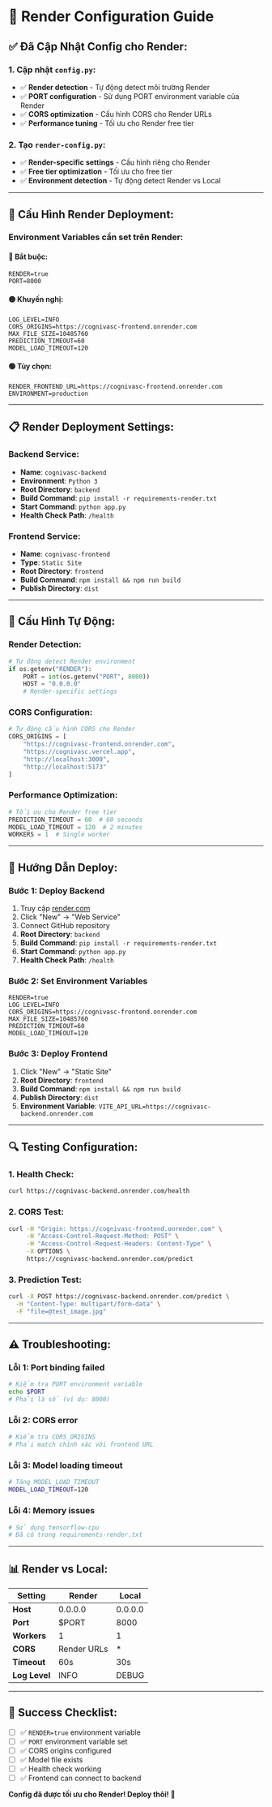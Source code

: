 # 🔧 Render Configuration Guide

## ✅ **Đã Cập Nhật Config cho Render:**

### **1. Cập nhật `config.py`:**
- ✅ **Render detection** - Tự động detect môi trường Render
- ✅ **PORT configuration** - Sử dụng PORT environment variable của Render
- ✅ **CORS optimization** - Cấu hình CORS cho Render URLs
- ✅ **Performance tuning** - Tối ưu cho Render free tier

### **2. Tạo `render-config.py`:**
- ✅ **Render-specific settings** - Cấu hình riêng cho Render
- ✅ **Free tier optimization** - Tối ưu cho free tier
- ✅ **Environment detection** - Tự động detect Render vs Local

---

## 🚀 **Cấu Hình Render Deployment:**

### **Environment Variables cần set trên Render:**

#### **🔴 Bắt buộc:**
```env
RENDER=true
PORT=8000
```

#### **🟡 Khuyến nghị:**
```env
LOG_LEVEL=INFO
CORS_ORIGINS=https://cognivasc-frontend.onrender.com
MAX_FILE_SIZE=10485760
PREDICTION_TIMEOUT=60
MODEL_LOAD_TIMEOUT=120
```

#### **🟢 Tùy chọn:**
```env
RENDER_FRONTEND_URL=https://cognivasc-frontend.onrender.com
ENVIRONMENT=production
```

---

## 📋 **Render Deployment Settings:**

### **Backend Service:**
- **Name**: `cognivasc-backend`
- **Environment**: `Python 3`
- **Root Directory**: `backend`
- **Build Command**: `pip install -r requirements-render.txt`
- **Start Command**: `python app.py`
- **Health Check Path**: `/health`

### **Frontend Service:**
- **Name**: `cognivasc-frontend`
- **Type**: `Static Site`
- **Root Directory**: `frontend`
- **Build Command**: `npm install && npm run build`
- **Publish Directory**: `dist`

---

## 🔧 **Cấu Hình Tự Động:**

### **Render Detection:**
```python
# Tự động detect Render environment
if os.getenv("RENDER"):
    PORT = int(os.getenv("PORT", 8000))
    HOST = "0.0.0.0"
    # Render-specific settings
```

### **CORS Configuration:**
```python
# Tự động cấu hình CORS cho Render
CORS_ORIGINS = [
    "https://cognivasc-frontend.onrender.com",
    "https://cognivasc.vercel.app",
    "http://localhost:3000",
    "http://localhost:5173"
]
```

### **Performance Optimization:**
```python
# Tối ưu cho Render free tier
PREDICTION_TIMEOUT = 60  # 60 seconds
MODEL_LOAD_TIMEOUT = 120  # 2 minutes
WORKERS = 1  # Single worker
```

---

## 🚀 **Hướng Dẫn Deploy:**

### **Bước 1: Deploy Backend**
1. Truy cập [render.com](https://render.com)
2. Click "New" → "Web Service"
3. Connect GitHub repository
4. **Root Directory**: `backend`
5. **Build Command**: `pip install -r requirements-render.txt`
6. **Start Command**: `python app.py`
7. **Health Check Path**: `/health`

### **Bước 2: Set Environment Variables**
```env
RENDER=true
LOG_LEVEL=INFO
CORS_ORIGINS=https://cognivasc-frontend.onrender.com
MAX_FILE_SIZE=10485760
PREDICTION_TIMEOUT=60
MODEL_LOAD_TIMEOUT=120
```

### **Bước 3: Deploy Frontend**
1. Click "New" → "Static Site"
2. **Root Directory**: `frontend`
3. **Build Command**: `npm install && npm run build`
4. **Publish Directory**: `dist`
5. **Environment Variable**: `VITE_API_URL=https://cognivasc-backend.onrender.com`

---

## 🔍 **Testing Configuration:**

### **1. Health Check:**
```bash
curl https://cognivasc-backend.onrender.com/health
```

### **2. CORS Test:**
```bash
curl -H "Origin: https://cognivasc-frontend.onrender.com" \
     -H "Access-Control-Request-Method: POST" \
     -H "Access-Control-Request-Headers: Content-Type" \
     -X OPTIONS \
     https://cognivasc-backend.onrender.com/predict
```

### **3. Prediction Test:**
```bash
curl -X POST https://cognivasc-backend.onrender.com/predict \
  -H "Content-Type: multipart/form-data" \
  -F "file=@test_image.jpg"
```

---

## ⚠️ **Troubleshooting:**

### **Lỗi 1: Port binding failed**
```bash
# Kiểm tra PORT environment variable
echo $PORT
# Phải là số (ví dụ: 8000)
```

### **Lỗi 2: CORS error**
```bash
# Kiểm tra CORS_ORIGINS
# Phải match chính xác với frontend URL
```

### **Lỗi 3: Model loading timeout**
```bash
# Tăng MODEL_LOAD_TIMEOUT
MODEL_LOAD_TIMEOUT=120
```

### **Lỗi 4: Memory issues**
```bash
# Sử dụng tensorflow-cpu
# Đã có trong requirements-render.txt
```

---

## 📊 **Render vs Local:**

| Setting | Render | Local |
|---------|--------|-------|
| **Host** | 0.0.0.0 | 0.0.0.0 |
| **Port** | $PORT | 8000 |
| **Workers** | 1 | 1 |
| **CORS** | Render URLs | * |
| **Timeout** | 60s | 30s |
| **Log Level** | INFO | DEBUG |

---

## 🎯 **Success Checklist:**

- [ ] ✅ `RENDER=true` environment variable
- [ ] ✅ `PORT` environment variable set
- [ ] ✅ CORS origins configured
- [ ] ✅ Model file exists
- [ ] ✅ Health check working
- [ ] ✅ Frontend can connect to backend

**Config đã được tối ưu cho Render! Deploy thôi! 🚀**
